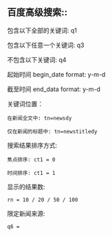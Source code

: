 <h2>百度高级搜索::</h2>

包含以下全部的关键词: q1

包含以下任意一个关键词: q3

不包含以下关键词: q4

起始时间 begin_date  format: y-m-d

截至时间 end_data format: y-m-d

关键词位置：

	在新闻全文中: tn=newsdy

	仅在新闻的标题中: tn=newstitledy

搜索结果排序方式:

	焦点排序: ct1 = 0

	时间排序: ct1 = 1

显示的结果数:

	rn = 10 / 20 / 50 / 100

限定新闻来源:

	q6 = 


